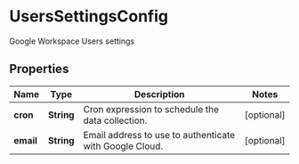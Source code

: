 

# UsersSettingsConfig

Google Workspace Users settings

## Properties

| Name | Type | Description | Notes |
|------------ | ------------- | ------------- | -------------|
|**cron** | **String** | Cron expression to schedule the data collection. |  [optional] |
|**email** | **String** | Email address to use to authenticate with Google Cloud. |  [optional] |



